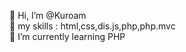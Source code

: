 👋 Hi, I’m @Kuroam<br/>
👀 my skills : html,css,dis.js,php,php.mvc<br/>
🌱 I’m currently learning PHP

<!---
Kuroam/Kuroam is a ✨ special ✨ repository because its `README.md` (this file) appears on your GitHub profile.
You can click the Preview link to take a look at your changes.
--->
